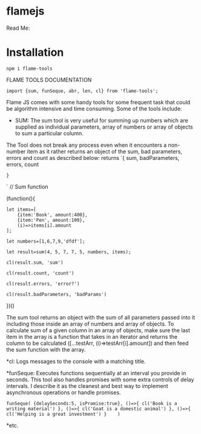 # flamejs

Read Me:

# Installation
`npm i flame-tools`

FLAME TOOLS DOCUMENTATION

`import {sum, funSeque, abr, len, cl} from 'flame-tools';`

Flame JS comes with some handy tools for some frequent task that could be algorithm intensive and time consuming. Some of the tools include:

* SUM: The sum tool is very useful for summing up numbers which are supplied as individual parameters, array of numbers or array of objects to sum a particular column.

The Tool does not break any process even when it encounters a non-number item as it rather returns an object of the sum, bad parameters, errors and count as described below:
 returns
`{
    sum,
    badParameters, 
    errors, 
    count
    
    }
`
// Sum function

(function(){
    
    let items=[
        {item:'Book', amount:400}, 
        {item:'Pen', amount:100}, 
        (i)=>items[i].amount
    ];
    
    let numbers=[1,6,7,9,'dfdf'];

    let result=sum(4, 5, 7, 7, 5, numbers, items);

    cl(result.sum, 'sum')

    cl(result.count, 'count')

    cl(result.errors, 'error?')

    cl(result.badParameters, 'badParams')

})()


The sum tool returns an object with the sum of all parameters passed into it including those inside an array of numbers and array of objects. To calculate sum of a given column in an array of objects, make sure the last item in the array is a function that takes in an iterator and returns the column to be calculated ([...testArr, (i)=>testArr[i].amount]) and then feed the sum function with the array.

*cl: Logs messages to the console with a matching title.

*funSeque: Executes functions sequentially at an interval you provide in seconds. This tool also handles promises with some extra controls of delay intervals. I describe it as the cleanest and best way to implement asynchronous operations or handle promises.


`funSeque( {delaySeconds:5, isPromise:true},
    ()=>{
cl('Book is a writing material')
    },
    ()=>{
        cl('Goat is a domestic animal')
    },
    ()=>{
        cl('Helping is a great investment')
    }    )`
    
*etc.